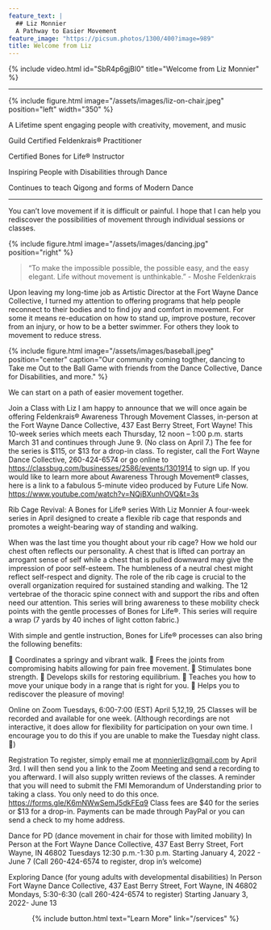 ```yaml
---
feature_text: |
  ## Liz Monnier
  A Pathway to Easier Movement
feature_image: "https://picsum.photos/1300/400?image=989"
title: Welcome from Liz
---
```


{% include video.html id="SbR4p6gjBl0" title="Welcome from Liz Monnier" %}

<hr/>

{% include figure.html image="/assets/images/liz-on-chair.jpeg" position="left" width="350" %}

A Lifetime spent engaging people with creativity, movement, and music

Guild Certified Feldenkrais® Practitioner

Certified Bones for Life® Instructor

Inspiring People with Disabilities through Dance

Continues to teach Qigong and forms of Modern Dance

<hr/>


You can’t love movement if it is difficult or painful. I hope that I can help you
rediscover the possibilities of movement through individual sessions or classes.

{% include figure.html image="/assets/images/dancing.jpg" position="right" %}

> “To make the impossible possible, the possible easy, and the easy elegant. Life
without movement is unthinkable.” - Moshe Feldenkrais

Upon leaving my long-time job as Artistic Director at the Fort Wayne Dance
Collective, I turned my attention to offering programs that help people reconnect to
their bodies and to find joy and comfort in movement. For some it means re-education on how to stand up, improve posture, recover from an injury, or how to
be a better swimmer. For others they look to movement to reduce stress.

{% include figure.html image="/assets/images/baseball.jpeg" position="center" caption="Our community coming togther, dancing to Take me Out to the Ball Game with friends from the Dance Collective, Dance for Disabilities, and more." %}

We can start on a path of easier movement together.

Join a Class with Liz 
I am happy to announce that we will once again be offering Feldenkrais® Awareness Through Movement Classes, in-person at the Fort Wayne Dance Collective, 437 East Berry Street, Fort Wayne! 
This 10-week series which meets each Thursday, 12 noon – 1:00 p.m. starts March 31 and continues through June 9. (No class on April 7.) The fee for the series is $115, or $13 for a drop-in class. To register, call the Fort Wayne Dance Collective, 260-424-6574 or go online to https://classbug.com/businesses/2586/events/1301914 to sign up.
If you would like to learn more about Awareness Through Movement® classes, here is a link to a fabulous 5-minute video produced by Future Life Now. 
       https://www.youtube.com/watch?v=NQjBXunhOVQ&t=3s	

Rib Cage Revival:  A Bones for Life® series 
With Liz Monnier 
A four-week series in April designed to create a flexible rib cage that responds and promotes a weight-bearing way of standing and walking. 

When was the last time you thought about your rib cage? How we hold our chest often reflects our personality. A chest that is lifted can portray an arrogant sense of self while a chest that is pulled downward may give the impression of poor self-esteem. The humbleness of a neutral chest might reflect self-respect and dignity. The role of the rib cage is crucial to the overall organization required for sustained standing and walking. The 12 vertebrae of the thoracic spine connect with and support the ribs and often need our attention. This series will bring awareness to these mobility check points with the gentle processes of Bones for Life®. This series will require a wrap (7 yards by 40 inches of light cotton fabric.)

With simple and gentle instruction, Bones for Life® processes can also bring the following benefits: 

	Coordinates a springy and vibrant walk.
	Frees the joints from compromising habits allowing for pain free movement.
	Stimulates bone strength. 
	Develops skills for restoring equilibrium. 
	Teaches you how to move your unique body in a range that is right for you. 
	Helps you to rediscover the pleasure of moving! 

Online on Zoom
Tuesdays, 6:00-7:00 (EST)
April 5,12,19, 25
Classes will be recorded and available for one week. (Although recordings are not interactive, it does allow for flexibility for participation on your own time. I encourage you to do this if you are unable to make the Tuesday night class. )

Registration
To register, simply email me at monnierliz@gmail.com by April 3rd. I will then send you a link to the Zoom Meeting and send a recording to you afterward. I will also supply written reviews of the classes. 
A reminder that you will need to submit the FMI Memorandum of Understanding prior to taking a class. You only need to do this once. 
https://forms.gle/K6mNWwSemJ5dkFEq9
Class fees are $40 for the series or $13 for a drop-in. 
Payments can be made through PayPal or you can send a check to my home address.


Dance for PD (dance movement in chair for those with limited mobility) 
In Person at the Fort Wayne Dance Collective, 437 East Berry Street, Fort Wayne, IN 46802
Tuesdays 12:30 p.m.-1:30 p.m. 
Starting January 4, 2022 - June 7 (Call 260-424-6574 to register, drop in’s welcome)

Exploring Dance (for young adults with developmental disabilities) In Person
Fort Wayne Dance Collective, 437 East Berry Street, Fort Wayne, IN 46802
Mondays, 5:30-6:30 (call 260-424-6574 to register)
Starting January 3, 2022- June 13

 









<p style="text-align: center;">{% include button.html text="Learn More" link="/services" %}</p>
